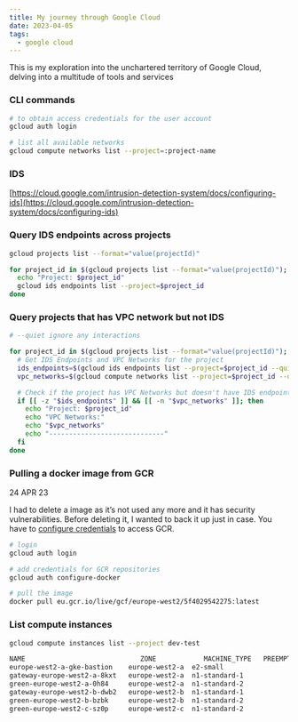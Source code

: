 ```yaml
---
title: My journey through Google Cloud
date: 2023-04-05
tags:
  - google cloud
---
```


This is my exploration into the unchartered territory of Google Cloud, delving into a multitude of tools and services


### CLI commands


```bash
# to obtain access credentials for the user account
gcloud auth login

# list all available networks
gcloud compute networks list --project=:project-name
```


### IDS


[https://cloud.google.com/intrusion-detection-system/docs/configuring-ids](https://cloud.google.com/intrusion-detection-system/docs/configuring-ids)


### Query IDS endpoints across projects


```bash
gcloud projects list --format="value(projectId)"

for project_id in $(gcloud projects list --format="value(projectId)"); do
  echo "Project: $project_id"
  gcloud ids endpoints list --project=$project_id
done
```


### Query projects that has VPC network but not IDS


```bash
# --quiet ignore any interactions

for project_id in $(gcloud projects list --format="value(projectId)"); do
  # Get IDS Endpoints and VPC Networks for the project
  ids_endpoints=$(gcloud ids endpoints list --project=$project_id --quiet --format="value(NAME)")
  vpc_networks=$(gcloud compute networks list --project=$project_id --quiet --format="value(NAME)")

  # Check if the project has VPC Networks but doesn't have IDS endpoints
  if [[ -z "$ids_endpoints" ]] && [[ -n "$vpc_networks" ]]; then
    echo "Project: $project_id"
    echo "VPC Networks:"
    echo "$vpc_networks"
    echo "-----------------------------"
  fi
done
```


### Pulling a docker image from GCR


24 APR 23


I had to delete a image as it’s not used any more and it has security vulnerabilities. Before deleting it, I wanted to back it up just in case. You have to [configure credentials](https://cloud.google.com/container-registry/docs/advanced-authentication#gcloud-helper) to access GCR.


```bash
# login
gcloud auth login

# add credentials for GCR repositories
gcloud auth configure-docker

# pull the image
docker pull eu.gcr.io/live/gcf/europe-west2/5f4029542275:latest
```


### List compute instances


```bash
gcloud compute instances list --project dev-test

NAME                             ZONE            MACHINE_TYPE   PREEMPTIBLE  INTERNAL_IP  EXTERNAL_IP     STATUS
europe-west2-a-gke-bastion    europe-west2-a  e2-small                    x.1.0.1    x.100.147.90     RUNNING
gateway-europe-west2-a-8kxt   europe-west2-a  n1-standard-1               x.0.0.2    x.100.147.10     RUNNING
green-europe-west2-a-0h84     europe-west2-a  n1-standard-2               x.1.0.3                     RUNNING
gateway-europe-west2-b-dwb2   europe-west2-b  n1-standard-1               x.0.0.4    x.100.76.10      RUNNING
green-europe-west2-b-bzbk     europe-west2-b  n1-standard-2               x.1.0.5                     RUNNING
green-europe-west2-c-sz0p     europe-west2-c  n1-standard-2               x.1.0.6                     RUNNING
```


